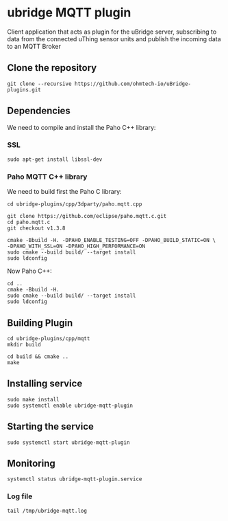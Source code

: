 # ubridge MQTT plugin
Client application that acts as plugin for the uBridge server, subscribing to data from the connected uThing sensor units and publish the incoming data to an MQTT Broker

## Clone the repository
```
git clone --recursive https://github.com/ohmtech-io/uBridge-plugins.git
```

## Dependencies

We need to compile and install the Paho C++ library:
### SSL
```
sudo apt-get install libssl-dev
```
### Paho MQTT C++ library
We need to build first the Paho C library:
```
cd ubridge-plugins/cpp/3dparty/paho.mqtt.cpp

git clone https://github.com/eclipse/paho.mqtt.c.git
cd paho.mqtt.c
git checkout v1.3.8

cmake -Bbuild -H. -DPAHO_ENABLE_TESTING=OFF -DPAHO_BUILD_STATIC=ON \
-DPAHO_WITH_SSL=ON -DPAHO_HIGH_PERFORMANCE=ON
sudo cmake --build build/ --target install
sudo ldconfig
```

Now Paho C++:
```
cd ..
cmake -Bbuild -H.
sudo cmake --build build/ --target install
sudo ldconfig
```

## Building Plugin
```
cd ubridge-plugins/cpp/mqtt
mkdir build 

cd build && cmake ..
make
```
## Installing service
```
sudo make install
sudo systemctl enable ubridge-mqtt-plugin
```
## Starting the service
```
sudo systemctl start ubridge-mqtt-plugin
```
## Monitoring
```
systemctl status ubridge-mqtt-plugin.service
```
### Log file
```
tail /tmp/ubridge-mqtt.log
```
